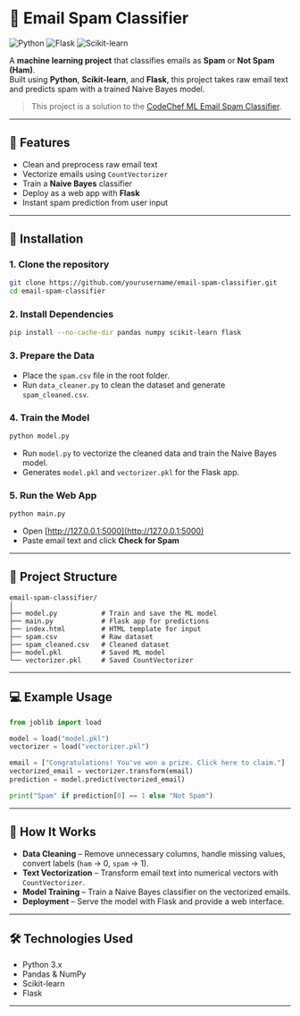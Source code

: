 # 📧 Email Spam Classifier

![Python](https://img.shields.io/badge/Python-3.11-blue?logo=python)
![Flask](https://img.shields.io/badge/Flask-2.3-lightgrey?logo=flask)
![Scikit-learn](https://img.shields.io/badge/Scikit--learn-1.3-orange?logo=scikit-learn)

A **machine learning project** that classifies emails as **Spam** or **Not Spam (Ham)**.  
Built using **Python**, **Scikit-learn**, and **Flask**, this project takes raw email text and predicts spam with a trained Naive Bayes model.

> This project is a solution to the [CodeChef ML Email Spam Classifier](https://www.codechef.com/practice/machine-learning-projects).

---

## 📝 Features

- Clean and preprocess raw email text
- Vectorize emails using `CountVectorizer`
- Train a **Naive Bayes** classifier
- Deploy as a web app with **Flask**
- Instant spam prediction from user input

---

## 🚀 Installation

### 1. Clone the repository

```bash
git clone https://github.com/yourusername/email-spam-classifier.git
cd email-spam-classifier
```

### 2. Install Dependencies

```bash
pip install --no-cache-dir pandas numpy scikit-learn flask
```

### 3. Prepare the Data

- Place the `spam.csv` file in the root folder.
- Run `data_cleaner.py` to clean the dataset and generate `spam_cleaned.csv`.

### 4. Train the Model

```bash
python model.py
```
- Run `model.py` to vectorize the cleaned data and train the Naive Bayes model.
- Generates `model.pkl` and `vectorizer.pkl` for the Flask app.

### 5. Run the Web App

```bash
python main.py
```

- Open [http://127.0.0.1:5000](http://127.0.0.1:5000)
- Paste email text and click **Check for Spam**

---

## 📂 Project Structure

```
email-spam-classifier/
│
├── model.py           # Train and save the ML model
├── main.py            # Flask app for predictions
├── index.html         # HTML template for input
├── spam.csv           # Raw dataset
├── spam_cleaned.csv   # Cleaned dataset
├── model.pkl          # Saved ML model
└── vectorizer.pkl     # Saved CountVectorizer
```

---

## 💻 Example Usage

```python
from joblib import load

model = load("model.pkl")
vectorizer = load("vectorizer.pkl")

email = ["Congratulations! You've won a prize. Click here to claim."]
vectorized_email = vectorizer.transform(email)
prediction = model.predict(vectorized_email)

print("Spam" if prediction[0] == 1 else "Not Spam")
```

---

## 🧠 How It Works

- **Data Cleaning** – Remove unnecessary columns, handle missing values, convert labels (`ham` → 0, `spam` → 1).
- **Text Vectorization** – Transform email text into numerical vectors with `CountVectorizer`.
- **Model Training** – Train a Naive Bayes classifier on the vectorized emails.
- **Deployment** – Serve the model with Flask and provide a web interface.

---

## 🛠 Technologies Used

- Python 3.x
- Pandas & NumPy
- Scikit-learn
- Flask

---


